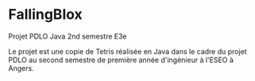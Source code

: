 # FallingBlox
Projet PDLO Java 2nd semestre E3e

Le projet est une copie de Tetris réalisée en Java dans le cadre 
du projet PDLO au second semestre de première année d'ingénieur 
à l'ESEO à Angers.